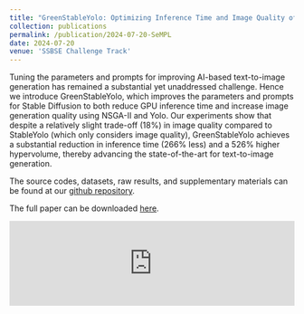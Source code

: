 ```yaml
---
title: "GreenStableYolo: Optimizing Inference Time and Image Quality of Text-to-Image Generation"
collection: publications
permalink: /publication/2024-07-20-SeMPL
date: 2024-07-20
venue: 'SSBSE Challenge Track'
---
```

Tuning the parameters and prompts for improving AI-based
text-to-image generation has remained a substantial yet unaddressed
challenge. Hence we introduce GreenStableYolo, which improves the parameters
and prompts for Stable Diffusion to both reduce GPU inference
time and increase image generation quality using NSGA-II and Yolo.
Our experiments show that despite a relatively slight trade-off (18%)
in image quality compared to StableYolo (which only considers image
quality), GreenStableYolo achieves a substantial reduction in inference
time (266% less) and a 526% higher hypervolume, thereby advancing the
state-of-the-art for text-to-image generation.

The source codes, datasets, raw results, and supplementary materials can be found at our [github repository](https://github.com/gjz78910/GreenStableYolo).

The full paper can be downloaded [here](https://gjz78910.github.io/files/GreenStableYolo.pdf).

<embed src="https://gjz78910.github.io/files/GreenStableYolo.pdf" type="application/pdf" width="100%" />
